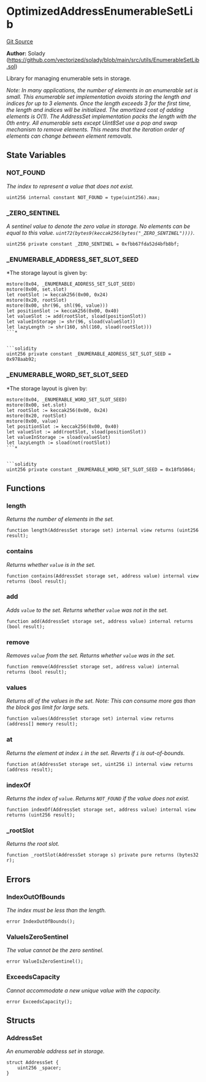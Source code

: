 # OptimizedAddressEnumerableSetLib
[Git Source](https://github.com/VerisLabs/KAM/blob/670f05acf8766190fcaa1d272341611f065917de/src/libraries/OptimizedAddressEnumerableSetLib.sol)

**Author:**
Solady (https://github.com/vectorized/solady/blob/main/src/utils/EnumerableSetLib.sol)

Library for managing enumerable sets in storage.

*Note:
In many applications, the number of elements in an enumerable set is small.
This enumerable set implementation avoids storing the length and indices
for up to 3 elements. Once the length exceeds 3 for the first time, the length
and indices will be initialized. The amortized cost of adding elements is O(1).
The AddressSet implementation packs the length with the 0th entry.
All enumerable sets except Uint8Set use a pop and swap mechanism to remove elements.
This means that the iteration order of elements can change between element removals.*


## State Variables
### NOT_FOUND
*The index to represent a value that does not exist.*


```solidity
uint256 internal constant NOT_FOUND = type(uint256).max;
```


### _ZERO_SENTINEL
*A sentinel value to denote the zero value in storage.
No elements can be equal to this value.
`uint72(bytes9(keccak256(bytes("_ZERO_SENTINEL"))))`.*


```solidity
uint256 private constant _ZERO_SENTINEL = 0xfbb67fda52d4bfb8bf;
```


### _ENUMERABLE_ADDRESS_SET_SLOT_SEED
*The storage layout is given by:
```
mstore(0x04, _ENUMERABLE_ADDRESS_SET_SLOT_SEED)
mstore(0x00, set.slot)
let rootSlot := keccak256(0x00, 0x24)
mstore(0x20, rootSlot)
mstore(0x00, shr(96, shl(96, value)))
let positionSlot := keccak256(0x00, 0x40)
let valueSlot := add(rootSlot, sload(positionSlot))
let valueInStorage := shr(96, sload(valueSlot))
let lazyLength := shr(160, shl(160, sload(rootSlot)))
```*


```solidity
uint256 private constant _ENUMERABLE_ADDRESS_SET_SLOT_SEED = 0x978aab92;
```


### _ENUMERABLE_WORD_SET_SLOT_SEED
*The storage layout is given by:
```
mstore(0x04, _ENUMERABLE_WORD_SET_SLOT_SEED)
mstore(0x00, set.slot)
let rootSlot := keccak256(0x00, 0x24)
mstore(0x20, rootSlot)
mstore(0x00, value)
let positionSlot := keccak256(0x00, 0x40)
let valueSlot := add(rootSlot, sload(positionSlot))
let valueInStorage := sload(valueSlot)
let lazyLength := sload(not(rootSlot))
```*


```solidity
uint256 private constant _ENUMERABLE_WORD_SET_SLOT_SEED = 0x18fb5864;
```


## Functions
### length

*Returns the number of elements in the set.*


```solidity
function length(AddressSet storage set) internal view returns (uint256 result);
```

### contains

*Returns whether `value` is in the set.*


```solidity
function contains(AddressSet storage set, address value) internal view returns (bool result);
```

### add

*Adds `value` to the set. Returns whether `value` was not in the set.*


```solidity
function add(AddressSet storage set, address value) internal returns (bool result);
```

### remove

*Removes `value` from the set. Returns whether `value` was in the set.*


```solidity
function remove(AddressSet storage set, address value) internal returns (bool result);
```

### values

*Returns all of the values in the set.
Note: This can consume more gas than the block gas limit for large sets.*


```solidity
function values(AddressSet storage set) internal view returns (address[] memory result);
```

### at

*Returns the element at index `i` in the set. Reverts if `i` is out-of-bounds.*


```solidity
function at(AddressSet storage set, uint256 i) internal view returns (address result);
```

### indexOf

*Returns the index of `value`. Returns `NOT_FOUND` if the value does not exist.*


```solidity
function indexOf(AddressSet storage set, address value) internal view returns (uint256 result);
```

### _rootSlot

*Returns the root slot.*


```solidity
function _rootSlot(AddressSet storage s) private pure returns (bytes32 r);
```

## Errors
### IndexOutOfBounds
*The index must be less than the length.*


```solidity
error IndexOutOfBounds();
```

### ValueIsZeroSentinel
*The value cannot be the zero sentinel.*


```solidity
error ValueIsZeroSentinel();
```

### ExceedsCapacity
*Cannot accommodate a new unique value with the capacity.*


```solidity
error ExceedsCapacity();
```

## Structs
### AddressSet
*An enumerable address set in storage.*


```solidity
struct AddressSet {
    uint256 _spacer;
}
```

